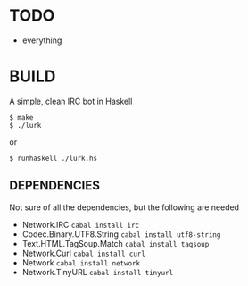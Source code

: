 # TODO
   - everything

# BUILD
A simple, clean IRC bot in Haskell

    $ make
    $ ./lurk

or

    $ runhaskell ./lurk.hs

## DEPENDENCIES
Not sure of all the dependencies, but the following are needed

   - Network.IRC `cabal install irc`
   - Codec.Binary.UTF8.String `cabal install utf8-string`
   - Text.HTML.TagSoup.Match `cabal install tagsoup`
   - Network.Curl `cabal install curl`
   - Network `cabal install network`
   - Network.TinyURL `cabal install tinyurl`

